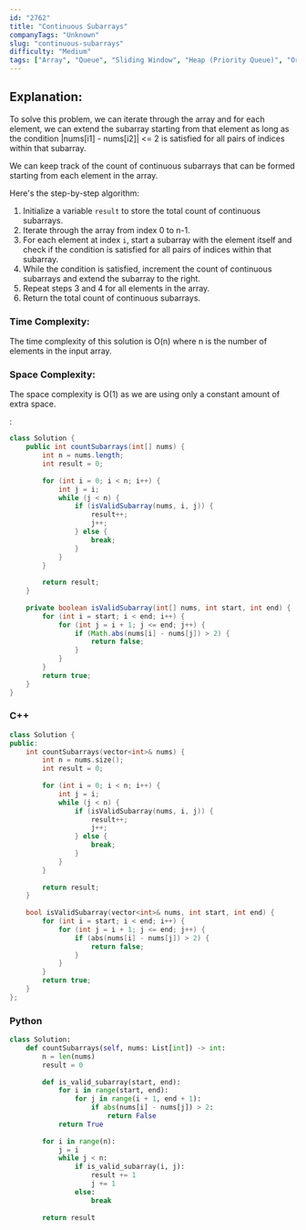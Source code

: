 ```yaml
---
id: "2762"
title: "Continuous Subarrays"
companyTags: "Unknown"
slug: "continuous-subarrays"
difficulty: "Medium"
tags: ["Array", "Queue", "Sliding Window", "Heap (Priority Queue)", "Ordered Set", "Monotonic Queue"]
---
```


## Explanation:
To solve this problem, we can iterate through the array and for each element, we can extend the subarray starting from that element as long as the condition |nums[i1] - nums[i2]| <= 2 is satisfied for all pairs of indices within that subarray.

We can keep track of the count of continuous subarrays that can be formed starting from each element in the array.

Here's the step-by-step algorithm:
1. Initialize a variable `result` to store the total count of continuous subarrays.
2. Iterate through the array from index 0 to n-1.
3. For each element at index `i`, start a subarray with the element itself and check if the condition is satisfied for all pairs of indices within that subarray.
4. While the condition is satisfied, increment the count of continuous subarrays and extend the subarray to the right.
5. Repeat steps 3 and 4 for all elements in the array.
6. Return the total count of continuous subarrays.

### Time Complexity:
The time complexity of this solution is O(n) where n is the number of elements in the input array.

### Space Complexity:
The space complexity is O(1) as we are using only a constant amount of extra space.

:

```java
class Solution {
    public int countSubarrays(int[] nums) {
        int n = nums.length;
        int result = 0;
        
        for (int i = 0; i < n; i++) {
            int j = i;
            while (j < n) {
                if (isValidSubarray(nums, i, j)) {
                    result++;
                    j++;
                } else {
                    break;
                }
            }
        }
        
        return result;
    }
    
    private boolean isValidSubarray(int[] nums, int start, int end) {
        for (int i = start; i < end; i++) {
            for (int j = i + 1; j <= end; j++) {
                if (Math.abs(nums[i] - nums[j]) > 2) {
                    return false;
                }
            }
        }
        return true;
    }
}
```

### C++
```cpp
class Solution {
public:
    int countSubarrays(vector<int>& nums) {
        int n = nums.size();
        int result = 0;
        
        for (int i = 0; i < n; i++) {
            int j = i;
            while (j < n) {
                if (isValidSubarray(nums, i, j)) {
                    result++;
                    j++;
                } else {
                    break;
                }
            }
        }
        
        return result;
    }
    
    bool isValidSubarray(vector<int>& nums, int start, int end) {
        for (int i = start; i < end; i++) {
            for (int j = i + 1; j <= end; j++) {
                if (abs(nums[i] - nums[j]) > 2) {
                    return false;
                }
            }
        }
        return true;
    }
};
```

### Python
```python
class Solution:
    def countSubarrays(self, nums: List[int]) -> int:
        n = len(nums)
        result = 0
        
        def is_valid_subarray(start, end):
            for i in range(start, end):
                for j in range(i + 1, end + 1):
                    if abs(nums[i] - nums[j]) > 2:
                        return False
            return True
        
        for i in range(n):
            j = i
            while j < n:
                if is_valid_subarray(i, j):
                    result += 1
                    j += 1
                else:
                    break
        
        return result
```